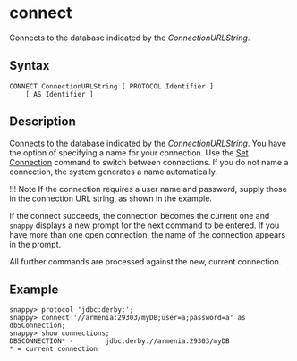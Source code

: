 # connect

Connects to the database indicated by the *ConnectionURLString*.

## Syntax

```pre
CONNECT ConnectionURLString [ PROTOCOL Identifier ]
    [ AS Identifier ]
```

## Description

Connects to the database indicated by the *ConnectionURLString*. You have the option of specifying a name for your connection. Use the [Set Connection](set_connection.md) command to switch between connections. If you do not name a connection, the system generates a name automatically.

<!--You also have the option of specifying a named protocol previously created with the <mark> TO BE CONFIRMED RowStore link [Protocol](http://rowstore.docs.snappydata.io/docs/reference/store_commands/protocol.html#rtoolsijcomref27997)</mark> command. -->

!!! Note
	If the connection requires a user name and password, supply those in the connection URL string, as shown in the example. 

If the connect succeeds, the connection becomes the current one and `snappy` displays a new prompt for the next command to be entered. If you have more than one open connection, the name of the connection appears in the prompt.

All further commands are processed against the new, current connection.

## Example

```pre
snappy> protocol 'jdbc:derby:';
snappy> connect '//armenia:29303/myDB;user=a;password=a' as db5Connection; 
snappy> show connections;
DB5CONNECTION* -        jdbc:derby://armenia:29303/myDB
* = current connection
```


